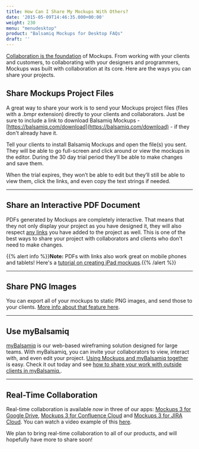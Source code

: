 ```yaml
---
title: How Can I Share My Mockups With Others?
date: '2015-05-09T14:46:35.000+00:00'
weight: 230
menu: "menudesktop"
product: "Balsamiq Mockups for Desktop FAQs"
draft: ''
---
```

[Collaboration is the foundation](https://balsamiq.com/products/mockups/#collaboration) of Mockups. From working with your clients and customers, to collaborating with your designers and programmers, Mockups was built with collaboration at its core. Here are the ways you can share your projects.

## Share Mockups Project Files

A great way to share your work is to send your Mockups project files (files with a .bmpr extension) directly to your clients and collaborators. Just be sure to include a link to download Balsamiq Mockups - [https://balsamiq.com/download](https://balsamiq.com/download) - if they don't already have it.

Tell your clients to install Balsamiq Mockups and open the file(s) you sent. They will be able to go full-screen and click around or view the mockups in the editor. During the 30 day trial period they’ll be able to make changes and save them.

When the trial expires, they won’t be able to edit but they’ll still be able to view them, click the links, and even copy the text strings if needed.

* * *

## Share an Interactive PDF Document

PDFs generated by Mockups are completely interactive. That means that they not only display your project as you have designed it, they will also respect [any links](https://docs.balsamiq.com/desktop/linking) you have added to the project as well. This is one of the best ways to share your project with collaborators and clients who don't need to make changes.

{{% alert info %}}**Note:** PDFs with links also work great on mobile phones and tablets! Here's a [tutorial on creating iPad mockups](/tutorials/ipad/).{{% /alert %}}

* * *

## Share PNG Images

You can export all of your mockups to static PNG images, and send those to your clients. [More info about that feature here](https://docs.balsamiq.com/desktop/exporting/#exporting-to-an-image).

* * *

## Use myBalsamiq

[myBalsamiq](https://balsamiq.com/products/mockups/mybalsamiq) is our web-based wireframing solution designed for large teams. With myBalsamiq, you can invite your collaborators to view, interact with, and even edit your project. [Using Mockups and myBalsamiq together](/mybalsamiq/mybandb3/) is easy. Check it out today and see [how to share your work with outside clients in myBalsamiq.](https://docs.balsamiq.com/mybalsamiq/sharing/).

* * *

## Real-Time Collaboration

Real-time collaboration is available *now* in three of our apps: [Mockups 3 for Google Drive](https://chrome.google.com/webstore/detail/balsamiq-mockups-projects/iedapplgopkgngalkbailjoikghljkki), [Mockups 3 for Confluence Cloud](https://marketplace.atlassian.com/plugins/com.balsamiq.mockups.confluence/cloud/overview) and [Mockups 3 for JIRA Cloud](https://marketplace.atlassian.com/plugins/com.balsamiq.mockups.jira/cloud/overview). You can watch a video example of this [here](/plugins/introtogoogledrive/).

We plan to bring real-time collaboration to all of our products, and will hopefully have more to share soon!
